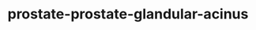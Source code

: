 ---
title: prostate-prostate-glandular-acinus
release_version: v1.2
hra_release_version:
  - v1.2
model_type: 2d-ftu
description: 'This functional tissue unit (FTU) illustration was created from anatomical structures and cell types listed in the ASCT+B Table [Prostate v1.0](https://doi.org/10.48539/HBM835.WCGP.479). Multiple histology atlases, especially Human Microscopic Anatomy (R.V. Krstić, 1994) and Histology: A Text and Atlas (Michael H. Ross, et al., 2003) were referenced. Definitive source: [(Henry et al. 2018)](https://doi.org/10.1016/j.celrep.2018.11.086).'
creators:
  - 0000-0002-3775-8574
project_leads:
  - 0000-0002-3321-6137
reviewers:
  - 0000-0002-0746-927X
creation_date: 2022-05-06T00:00:00
license: CC BY 4.0
publisher:  HuBMAP 
funder:  National Institutes of Health 
award_number:  OT2OD026671 
hubmap_id:  HBM523.TDCH.662 
datatable: prostate_glandular_acinus_prostate.svg
doi: https://doi.org/10.48539/HBM523.TDCH.662
---